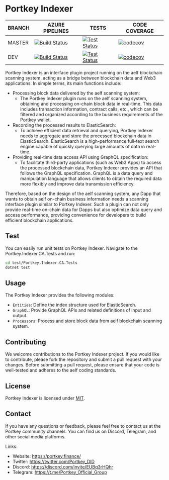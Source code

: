 # Portkey Indexer

| BRANCH | AZURE PIPELINES                                              | TESTS                                                        | CODE COVERAGE                                                |
| ------ | ------------------------------------------------------------ | ------------------------------------------------------------ | ------------------------------------------------------------ |
| MASTER | [![Build Status](https://dev.azure.com/Portkey-Finance/Portkey-Finance/_apis/build/status%2FPortkey-Wallet.portkey-indexer?branchName=master)](https://dev.azure.com/Portkey-Finance/Portkey-Finance/_build/latest?definitionId=8&branchName=master) | [![Test Status](https://img.shields.io/azure-devops/tests/Portkey-Finance/Portkey-Finance/8/master)](https://dev.azure.com/Portkey-Finance/Portkey-Finance/_build/latest?definitionId=8&branchName=master) | [![codecov](https://codecov.io/github/Portkey-Wallet/portkey-indexer/branch/master/graph/badge.svg?token=NILLW9BJX9)](https://app.codecov.io/github/Portkey-Wallet/portkey-indexer) |
| DEV    | [![Build Status](https://dev.azure.com/Portkey-Finance/Portkey-Finance/_apis/build/status%2FPortkey-Wallet.portkey-indexer?branchName=dev)](https://dev.azure.com/Portkey-Finance/Portkey-Finance/_build/latest?definitionId=8&branchName=dev) | [![Test Status](https://img.shields.io/azure-devops/tests/Portkey-Finance/Portkey-Finance/8/dev)](https://dev.azure.com/Portkey-Finance/Portkey-Finance/_build/latest?definitionId=8&branchName=dev) | [![codecov](https://codecov.io/github/Portkey-Wallet/portkey-indexer/branch/dev/graph/badge.svg?token=NILLW9BJX9)](https://app.codecov.io/github/Portkey-Wallet/portkey-indexer) |

Portkey Indexer is an interface plugin project running on the aelf blockchain scanning system, acting as a bridge between blockchain data and Web3 applications. In simple terms, its main functions include:

- Processing block data delivered by the aelf scanning system:
    - The Portkey Indexer plugin runs on the aelf scanning system, obtaining and processing on-chain block data in real-time. This data includes transaction information, contract calls, etc., which can be filtered and organized according to the business requirements of the Portkey wallet.
- Recording the processed results to ElasticSearch:
    - To achieve efficient data retrieval and querying, Portkey Indexer needs to aggregate and store the processed blockchain data in ElasticSearch. ElasticSearch is a high-performance full-text search engine capable of quickly querying large amounts of data in real-time.
- Providing real-time data access API using GraphQL specification:
    - To facilitate third-party applications (such as Web3 Apps) to access the processed blockchain data, Portkey Indexer provides an API that follows the GraphQL specification. GraphQL is a data query and manipulation language that allows clients to obtain the required data more flexibly and improve data transmission efficiency.

Therefore, based on the design of the aelf scanning system, any Dapp that wants to obtain aelf on-chain business information needs a scanning interface plugin similar to Portkey Indexer. Such a plugin can not only provide real-time on-chain data for Dapps but also optimize data query and access performance, providing convenience for developers to build efficient blockchain applications.

## Test

You can easily run unit tests on Portkey Indexer. Navigate to the Portkey.Indexer.CA.Tests and run:

```Bash
cd test/Portkey.Indexer.CA.Tests
dotnet test
```

## Usage

The Portkey Indexer provides the following modules:

- `Entities`: Define the index structure used for ElasticSearch.
- `GraphQL`: Provide GraphQL APIs and related definitions of input and output.
- `Processors`: Process and store block data from aelf blockchain scanning system.

## Contributing

We welcome contributions to the Portkey Indexer project. If you would like to contribute, please fork the repository and submit a pull request with your changes. Before submitting a pull request, please ensure that your code is well-tested and adheres to the aelf coding standards.

## License

Portkey Indexer is licensed under [MIT](https://github.com/Portkey-Wallet/portkey-indexer/blob/feature/readme/README.md).

## Contact

If you have any questions or feedback, please feel free to contact us at the Portkey community channels. You can find us on Discord, Telegram, and other social media platforms.

Links:

- Website: https://portkey.finance/
- Twitter: https://twitter.com/Portkey_DID
- Discord: https://discord.com/invite/EUBq3rHQhr
- Telegram: https://t.me/Portkey_Official_Group
